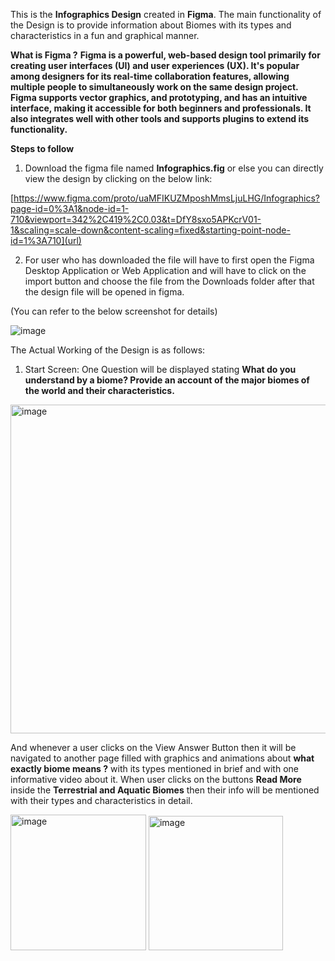 This is the **Infographics  Design** created in **Figma**. The main functionality of the Design is to provide information about Biomes with its types and characteristics in a fun and graphical manner.

**What is Figma ?**
**Figma is a powerful, web-based design tool primarily for creating user interfaces (UI) and user experiences (UX). It's popular among designers for its real-time collaboration features, allowing multiple people to simultaneously work on the same design project. Figma supports vector graphics, and prototyping, and has an intuitive interface, making it accessible for both beginners and professionals. It also integrates well with other tools and supports plugins to extend its functionality.**


**Steps to follow**
1. Download the figma file named **Infographics.fig** or else you can directly view the design by clicking on the below link:

[https://www.figma.com/proto/uaMFIKUZMposhMmsLjuLHG/Infographics?page-id=0%3A1&node-id=1-710&viewport=342%2C419%2C0.03&t=DfY8sxo5APKcrV01-1&scaling=scale-down&content-scaling=fixed&starting-point-node-id=1%3A710](url)

2. For user who has downloaded the file will have to first open the Figma Desktop Application or Web Application and will have to click on the import button and choose the file from the Downloads folder after that the design file will be opened in figma.

(You can refer to the below screenshot for details)

![image](https://github.com/user-attachments/assets/b1c28487-576b-4d9e-b991-a90ccd6f9a65)

The Actual Working of the Design is as follows:

1. Start Screen: One Question will be displayed stating **What do you understand by a biome? Provide an account of the major biomes of the world and their characteristics.**

<img width="526" alt="image" src="https://github.com/user-attachments/assets/8498a515-7cf4-41df-9138-a84917a988ff">

And whenever a user clicks on the View Answer Button then it will be navigated to another page filled with graphics and animations about **what exactly biome means ?** with its types mentioned in brief and with one informative video about it. When user clicks on the buttons **Read More** inside the **Terrestrial and Aquatic Biomes** then their info will be mentioned with their types and characteristics in detail.

<img width="217" alt="image" src="https://github.com/user-attachments/assets/2682a8d2-dbd5-409c-9d37-96bde809f68e">






<img width="215" alt="image" src="https://github.com/user-attachments/assets/c6ac2669-b9a5-4db3-8a0a-2ebab54f3d91">



